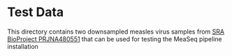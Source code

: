 # Test Data
This directory contains two downsampled measles virus samples from [SRA BioProject PRJNA480551](https://www.ncbi.nlm.nih.gov/bioproject/PRJNA480551) that can be used for testing the MeaSeq pipeline installation
